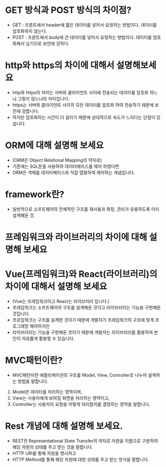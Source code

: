 # GET 방식과 POST 방식의 차이점?

- GET : 프론트에서 header에 짧은 데이터를 넣어서 요청하는 방법이다. 데이터를 암호화하지 않는다.
- POST : 프론트에서 body에 큰 데이터를 넣어서 요청하는 방법이다. 데이터를 암호화해서 넘기므로 보안에 강하다.

	
# http와 https의 차이에 대해서 설명해보세요
- http와 https의 차이는 서버와 클라이언트 사이에 전송되는 데이터를 암호화 하느냐 그렇지 않느냐의 차이입니다. 
- https는 서버와 클라이언트 사이의 모든 데이터를 암호화 하여 전송하기 때문에 보안에 강합니다.
- 하지만 암호화하는 시간이 더 걸리기 때문에 상대적으로 속도가 느리다는 단점이 있습니다.

# ORM에 대해 설명해 보세요
- (ORM은 Object Relational Mapping의 약자로)
- 기존에는 SQL문을 사용하여 데이터베이스를 제어 하였다면 
- ORM은 객체를 데이터베이스와 직접 맵핑하여 제어하는 개념입니다.

# framework란?
- 일반적으로 소프트웨어의 전체적인 구조를 재사용과 확장, 관리가 유용하도록 미리 설계해둔 것.

# 프레임워크와 라이브러리의 차이에 대해 설명해 보세요
# Vue(프레임워크)와 React(라이브러리)의 차이에 대해서 설명해 보세요
- (Vue는 프레임워크이고 React는 라이브러리 입니다.)
- 프레임워크는 소프트웨어의 구조를 설계해둔 것이고 라이브러리는 기능을 구현해둔 것입니다.
- 프로임워크는 구조를 설계한 것이기 때문에 개발자가 프레임워크의 구조에 맞게 프로그래밍 해야하지만
- 라이브러리는 기능을 구현해둔 것이기 때문에 개발자는 라이브러리를 활용하여 본인이 자유롭게 활용할 수 있습니다.

# MVC패턴이란?
- MVC패턴이란 애플리케이션의 구조를 Model, View, Controller로 나누어 설계하는 방법을 말합니다. 
1. Model은 데이터를 처리하는 영역이며, 
2. View는 사용자에게 보여질 화면을 처리하는 영역이고,
3. Controller는 사용자의 요청을 어떻게 처리할지를 결정하는 영역을 말합니다.

# Rest 개념에 대해 설명해 보세요.
- REST란 Representational State Transfer의 약자로 자원을 이름으로 구분하여 해당 자원의 상태를 주고 받는 것을 말합니다.
- HTTP URI를 통해 자원을 명시하고 
- HTTP Method를 통해 해당 자원에 대한 상태를 주고 받는 방식을 말합니다.